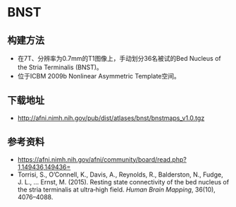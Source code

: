 # BNST

## 构建方法

* 在7T、分辨率为0.7mm的T1图像上，手动划分36名被试的Bed Nucleus of the Stria Terminalis (BNST)。
* 位于ICBM 2009b Nonlinear Asymmetric Template空间。

## 下载地址

* <http://afni.nimh.nih.gov/pub/dist/atlases/bnst/bnstmaps_v1.0.tgz>

## 参考资料

* <https://afni.nimh.nih.gov/afni/community/board/read.php?1,149436,149436=>
* Torrisi, S., O’Connell, K., Davis, A., Reynolds, R., Balderston, N., Fudge, J. L., … Ernst, M. (2015). Resting state connectivity of the bed nucleus of the stria terminalis at ultra‐high field. *Human Brain Mapping*, 36(10), 4076–4088.
